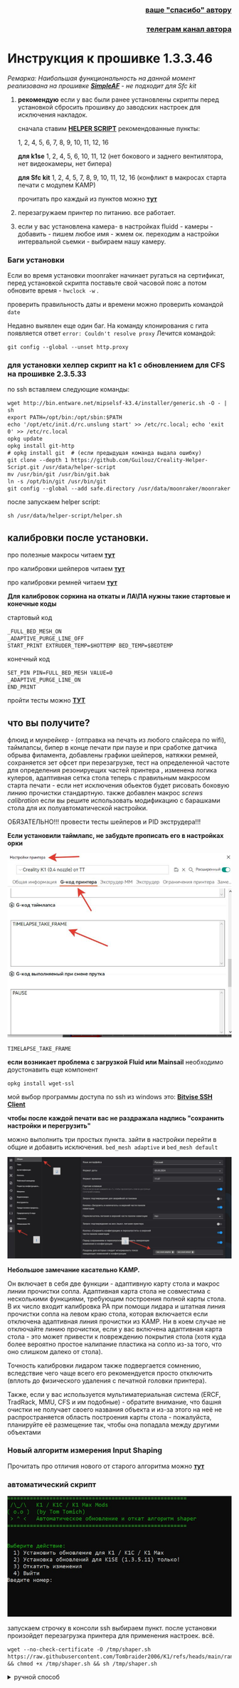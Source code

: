 <h3 align="right"><a href="https://www.tinkoff.ru/rm/yakovleva.irina203/51ZSr71845" target="_blank">ваше "спасибо" автору</a></h3>
<h3 align="right"><a href="https://t.me/tombraider2006" target="_blank">телеграм канал автора</a></h3>


  <h1>Инструкция к прошивке 1.3.3.46</h1>

*Ремарка: Наибольшая функциональность на данной момент реализована на прошивке [**SimpleAF**](/version_config/SimpleAF.md) - не подходит для Sfc kit*
 
1. **рекомендую** если у вас были ранее установлены скрипты перед установкой сбросить прошивку до заводских настроек для исключения накладок.

   сначала ставим   [**HELPER SCRIPT**](https://guilouz.github.io/Creality-Helper-Script-Wiki/helper-script/helper-script-installation/) рекомендованные пункты:

      1, 2, 4, 5, 6, 7, 8, 9, 10, 11, 12, 16

      **для k1se**  1, 2, 4, 5, 6, 10, 11, 12 (нет бокового и заднего вентилятора, нет видеокамеры, нет бипера)
     
      **для Sfc kit** 1, 2, 4, 5, 7, 8, 9, 10, 11, 12, 16 (конфликт в макросах старта печати с модулем KAMP)
   
      прочитать про каждый из пунктов можно [**тут**](/random/menu.md)

3.  перезагружаем принтер по питанию. все работает. 

4. если у вас установлена камера- в настройках fluidd - камеры - добавить - пишем любое имя - жмем ок. переходим а настройки интервальной сьемки - выбираем нашу камеру. 

<h3>Баги установки</h3>
   
   Если во время установки moonraker начинает ругаться на сертификат,  перед установкой скрипта поставьте свой часовой пояс а потом обновите время - `hwclock -w` .
   
   проверить правильность даты и времени можно проверить командой `date`

   Недавно выявлен еще один баг. На команду клонирования с гита появляется ответ `error: Couldn't resolve proxy` Лечится командой:

   ```
   git config --global --unset http.proxy
   ```

### для установки хелпер скрипт на k1 с обновлением для CFS на прошивке 2.3.5.33

по ssh вставляем следующие команды: 

```
wget http://bin.entware.net/mipselsf-k3.4/installer/generic.sh -O - | sh
export PATH=/opt/bin:/opt/sbin:$PATH
echo '/opt/etc/init.d/rc.unslung start' >> /etc/rc.local; echo 'exit 0' >> /etc/rc.local
opkg update
opkg install git-http
# opkg install git  # (если предыдущая команда выдала ошибку)
git clone --depth 1 https://github.com/Guilouz/Creality-Helper-Script.git /usr/data/helper-script
mv /usr/bin/git /usr/bin/git.bak
ln -s /opt/bin/git /usr/bin/git
git config --global --add safe.directory /usr/data/moonraker/moonraker

```
после запускаем helper script:

```
sh /usr/data/helper-script/helper.sh
```

<h2>калибровки после установки.</h2>
 
 про полезные макросы читаем [**тут**](/macros_helpfull/readme.md)

 про калибровки шейперов читаем [**тут**](/shaper/readme.md)

 про калибровки ремней читаем [**тут**](/random/belts/readme.md)

**Для калибровок соркина на откаты и ЛА\ПА нужны такие стартовые и конечные коды**


стартовый код
```
_FULL_BED_MESH_ON
_ADAPTIVE_PURGE_LINE_OFF
START_PRINT EXTRUDER_TEMP=$HOTTEMP BED_TEMP=$BEDTEMP

```

конечный код

```
SET_PIN PIN=FULL_BED_MESH VALUE=0
_ADAPTIVE_PURGE_LINE_ON
END_PRINT

```


пройти тесты можно [**ТУТ**](https://k3d.tech/calibrations/)

<h2>что вы получите?</h2>

  флюид и мунрейкер - (отправка на печать из любого слайсера по wifi), таймлапсы, бипер в конце печати при паузе и при сработке датчика обрыва филамента, добавлены графики шейперов, натяжки ремней, сохраняется зет офсет при перезагрузке, тест на определенной частоте для определения резонируещих частей принтера , изменена логика кулеров, адаптивная сетка стола теперь с правильным макросом старта печати - если нет исключения обьектов будет рисовать боковую линию прочистки стандартную. также добавлен макрос *screws calibration* если вы решите использовать модификацию с барашками стола для их полуавтоматической настройки.  

ОБЯЗАТЕЛЬНО!!! провести тесты  шейперов и  PID экструдера!!!

**Если установили таймлапс, не забудьте прописать его в настройках орки**

![](timelapse.jpg)

```
TIMELAPSE_TAKE_FRAME
```

**если возникает проблема с загрузкой Fluid или Mainsail** необходимо доустонавить еще компонент 

```
opkg install wget-ssl
```


мой выбор программы доступа по ssh  из  windows это: [**Bitvise SSH Client**](https://www.bitvise.com/ssh-client-download)

**чтобы после каждой печати  вас не раздражала надпись "сохранить настройки и перегрузить"**

 можно выполнить три простых пункта. зайти в настройки перейти в общие и добавить исключения. `bed_mesh adaptive` и `bed_mesh default`

![](unsave.jpg)



**Небольшое замечание касательно KAMP.**

Он включает в себя две функции - адаптивную карту стола и макрос линии прочистки сопла.
Адаптивная карта стола не совместима с несколькими функциями, требующим построения полной карты стола.
В их число входит калибровка PA при помощи лидара и штатная линия прочистки сопла на левом краю стола, которая включается если отключена адаптивная линия прочистки из KAMP. Ни в коем случае не отключайте линию прочистки, если у вас включена адаптивная карта стола - это может привести к повреждению покрытия стола (хотя куда более вероятно простое налипание пластика на сопло из-за того, что оно слишком далеко от стола).

Точность калибровки лидаром также подвергается сомнению, вследствие чего чаще всего его рекомендуется просто отключить (вплоть до физического удаления с печатной головки принтера).

Также, если у вас используется мультиматериальная система (ERCF, TradRack, MMU, CFS и им подобные) - обратите внимание, что башня очистки не получает своего названия объекта и из-за этого на неё не распространяется область построения карты стола - пожалуйста, планируйте её размещение так, чтобы она попадала между другими объектами 



### Новый алгоритм измерения Input Shaping

Прочитать про отличия нового от старого алгоритма можно [**тут**](https://klipper.discourse.group/t/a-bit-different-resonance-test/17227)


### автоматический скрипт

![](/version_config/shaper_menu.jpg)

запускаем строчку в консоли ssh выбираем пункт. после установки произойдет перезагрузка принтера для применения настроек. всё. 

```
wget --no-check-certificate -O /tmp/shaper.sh https://raw.githubusercontent.com/Tombraider2006/K1/refs/heads/main/random/shaper.sh && chmod +x /tmp/shaper.sh && sh /tmp/shaper.sh

```

<details><summary>ручной способ</summary>
Чтобы его применить заходим по ssh и копируем следующий блок:

```
cd /usr/share/klipper/klippy/
mv toolhead.py toolhead.py.bak
rm toolhead.pyc
wget -P /usr/share/klipper/klippy/ https://raw.githubusercontent.com/Konstant-3d/K1C-mods/refs/heads/main/usr/share/klipper/klippy/toolhead.py
chmod 644 toolhead.py
cd /usr/share/klipper/klippy/extras/
mv resonance_tester.py resonance_tester.py.bak
mv shaper_calibrate.py shaper_calibrate.py.bak
rm resonance_tester.pyc
rm shaper_calibrate.pyc
wget -P /usr/share/klipper/klippy/extras/ https://raw.githubusercontent.com/Konstant-3d/K1C-mods/refs/heads/main/usr/share/klipper/klippy/extras/resonance_tester.py
wget -P /usr/share/klipper/klippy/extras/ https://raw.githubusercontent.com/Konstant-3d/K1C-mods/refs/heads/main/usr/share/klipper/klippy/extras/shaper_calibrate.py
chmod 644 resonance_tester.py
chmod 644 shaper_calibrate.py
sed -i 's/accel_per_hz: 75/accel_per_hz: 60/' /usr/data/printer_data/config/printer.cfg
reboot
```
после введения данных команд принтер перезагрузится и у вас будет новый алгоритм

Если захотите вернуться к старому алгоритму потом:

в `printer.cfg` находим раздел [resonance_tester]

и вписываем параметр `sweeping_period: 0`

или просто в панели ssh вписываем следующий код:

```
cp /usr/data/printer_data/config/printer.cfg /usr/data/printer_data/config/printer.cfg.bak

sed -i '/resonance_tester/{
n
n
n
n
n
n
a\
sweeping_period: 0
}' /usr/data/printer_data/config/printer.cfg


```
если захотим и после этого вернуть к новому алгоритму 

```
cp /usr/data/printer_data/config/printer.cfg /usr/data/printer_data/config/printer.cfg.bak

sed -i '/resonance_tester/{
n
n
n
n
n
n
a\
sweeping_period: 1.2
}' /usr/data/printer_data/config/printer.cfg

```

или в файле printer.cfg находим значение параметра `sweeping_period: 0` меняем на `sweeping_period: 1.2`

### Для K1SE с прошивкой 1.3.5.11
По неведомой причине для данной прошивки необходим немного другой файл. Решение уже найдено, чтобы его применить вам, и только вам!, на других прошивках и принтерах работать не будет, необходимо в консоль ssh дополнительно к основному скрипту, скопировать следующие команды:

```
cd /usr/share/klipper/klippy/
mv toolhead.py toolhead.py.bak1
wget -P /usr/share/klipper/klippy/ https://raw.githubusercontent.com/Konstant-3d/K1C-mods/refs/heads/main/usr/share/klipper/klippy/toolhead_1_3_5_11.py
mv toolhead_1_3_5_11.py toolhead.py
chmod 644 toolhead.py
reboot
```
после введения данных команд принтер перезагрузится и у вас будет новый алгоритм
<details>
#### Продолжая тему нового алгоритма.

С одной стороны он несомненно показывает более точные результаты  по компенсации резонанса, но сильно смазывает картину при диагностике  по моему мануалу определения "нужно ли лечить ось икс". 
Поэтому моя рекомендация: сначала смотрим график по старому алгоритму, лечим по необходимости, потом устанавливаем алгоритм новый и на его основе устанавливаем шейперы

### Guppy Screen update

Исправленная версия GuppyScreen:

1. Пересобраны шрифты, используется NotoSans-Medium, включено subpx-сглаживание, поддерживается кириллица.
2. Изменены значения экструда на экране Extrude, выставлены более удобные в реальной жизни значения.
3. Поправлено обрезание статуса файла нижними кнопками на панели Print.
4. Поправлен выпадающий список Display sleep в настройках Guppy.
5. В сборку попало исправление остатка прутка в Spoolman, а так же должны работать usb-флешки.

Установка скриптом из helper-script:

1. Открыть скрипт на редактирование `/usr/data/helper-script/files/guppy-screen/guppy-update.sh`
Найти строку `"$CURL" -s https://api.github.com/repos/ballaswag/guppyscreen/releases -o /tmp/guppy-releases.json` и исправить слово `ballaswag` на `neonman63`
2. Запустить скрипт `sh /usr/data/helper-script/files/guppy-screen/guppy-update.sh`

Установка обновления вручную:

1. Закинуть архив любым способом в каталог /usr/data, например:
```
wget 'https://github.com/neonman63/guppyscreen/releases/download/nightly/guppyscreen.tar.gz' -O /usr/data/guppyscreen.tar.gz
или
scp guppyscreen.tar.gz root@ip-printer:/usr/data/
tar -xvf /usr/data/guppyscreen.tar.gz -C /usr/data/guppyscreen/..
/etc/init.d/S99guppyscreen stop
killall -q guppyscreen
/etc/init.d/S99guppyscreen restart
rm -f /usr/data/guppyscreen.tar.gz
```
Enjoy!



 вот  [**конфиги посмотреть**](/version_config/1_3_3_36/) в комментариях в файлах printer.cfg и gcode_macro.cfg можно увидеть какие параметры я менял и прочитать зачем.
   *это конфиг для стокового к1 с заменой шкивов и моторов. (в printer.cfg указаны строки где и что менять в 4 местах при замене на 20-зубые шкивы)*




## Ошибка 3002. Для всех кто обновился не удалив хелпер скрипт. 

заходим по ssh  и пробуем 
```
/etc/init.d/S58factoryreset reset
```
После выполнения ваш принтер запустится со сбросом настроек до значений по умолчанию, сохранятся только пользовательские настройки и параметры подключения.

если не помогло и вылазит ошибка
```
echo "all" | nc -U /var/run/wipe.sock
```
После выполнения появится сообщение `ok`, и принтер перезагрузится, а настройки будут сброшены до значений по умолчанию.

Необходимо повторно подключить принтер к сети с помощью экранного интерфейса пользователя Settings→ Network tab.

после сброса включаем root и заново накатываем хелпер скрипт
```
git clone https://github.com/Guilouz/Creality-Helper-Script.git /usr/data/helper-script
```
И введите эту команду для запуска скрипта:
```
sh /usr/data/helper-script/helper.sh
```


###  порядок установки если вам нужен более новый клиппер(устарело)

  Действия, которые нужно сделать:

1. Сбросьте настройки до заводских результатов
2. Убедитесь, что у вас установлена ​​последняя версия прошивки
3.Получите права root на компьютере
4. Установите пакет Fluidd, Moonraker и менеджер Entware только с https://guilouz.github.io/Creality-Helper-Script-Wiki/
5. Обновите Klipper до более новой версии, следуя инструкции по адресу: https://github.com/K1-Klipper/installer_script_k1_and_max
6. Вернитесь и установите дополнительные вспомогательные скрипты с помощью установщика вспомогательных скриптов Guilouz
7. в printer.cfg найти раздел `[printer]` в нём удалить строчку  `max_accel_to_decel` и заменить эту строчку на `minimum_cruise_ratio: 0.5`
Это даст вам Klipper от **~8 апреля 2024.**

на данный момент проект приостановлен и врядли будет обновлятся далее. 


   <h5 align="right">поставьте "звездочку" проекту. так другим пользователям легче его найти.</h5>
